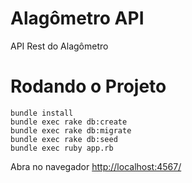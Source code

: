 Alagômetro API
====

API Rest do Alagômetro

Rodando o Projeto
===

    bundle install
    bundle exec rake db:create
    bundle exec rake db:migrate
    bundle exec rake db:seed
    bundle exec ruby app.rb

Abra no navegador [http://localhost:4567/](http://localhost:4567/)
